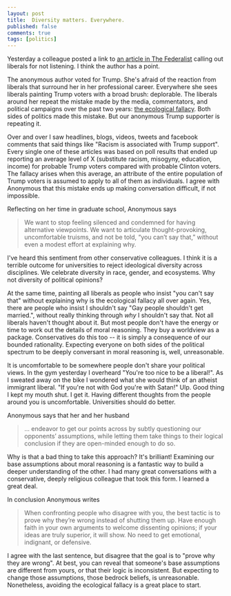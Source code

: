 ```yaml
--- 
layout: post 
title:  Diversity matters. Everywhere. 
published: false 
comments: true
tags: [politics] 
---
```


Yesterday a colleague posted a link to [an article in The Federalist](http://thefederalist.com/2016/11/18/liberals-should-stop-ranting-and-seek-out-silent-trump-voters-like-me/) calling out liberals for not listening. I think the author has a point.

The anonymous author voted for Trump. She's afraid of the reaction from liberals that surround her in her professional career. Everywhere she sees liberals painting Trump voters with a broad brush: deplorable. The liberals around her repeat the mistake made by the media, commentators, and political campaigns over the past two years: [the ecological fallacy](https://en.wikipedia.org/wiki/Ecological_fallacy). Both sides of politics made this mistake. But our anonymous Trump supporter is repeating it.

Over and over I saw headlines, blogs, videos, tweets and facebook comments that said things like "Racism is associated with Trump support". Every single one of these articles was based on poll results that ended up reporting an average level of X (substitute racism, misogyny, education, income) for probable Trump voters compared with probable Clinton voters. The fallacy arises when this average, an attribute of the entire population of Trump voters is assumed to apply to all of them as individuals. I agree with Anonymous that this mistake ends up making conversation difficult, if not impossible.

Reflecting on her time in graduate school, Anonymous says

> We want to stop feeling silenced and condemned for having alternative viewpoints. We want to articulate thought-provoking, uncomfortable truisms, and not be told, “you can’t say that,” without even a modest effort at explaining why.

I've heard this sentiment from other conservative colleagues. I think it is a terrible outcome for universities to reject ideological diversity across disciplines. We celebrate diversity in race, gender, and ecosystems. Why not diversity of political opinions?

At the same time, painting all liberals as people who insist "you can't say that" without explaining why is the ecological fallacy all over again. Yes, there are people who insist I shouldn't say "Gay people shouldn't get married.", without really thinking through *why* I shouldn't say that. Not all liberals haven't thought about it. But most people don't have the energy or time to work out the details of moral reasoning. They buy a worldview as a package. Conservatives do this too -- it is simply a consequence of our bounded rationality. Expecting everyone on both sides of the political spectrum to be deeply conversant in moral reasoning is, well, unreasonable. 

It is uncomfortable to be somewhere people don't share your political views. In the gym yesterday I overheard "You're too nice to be a liberal!". As I sweated away on the bike I wondered what she would think of an atheist immigrant liberal. "If you're not with God you're with Satan!" Ulp. Good thing I kept my mouth shut. I get it. Having different thoughts from the people around you is uncomfortable. Universities should do better. 

Anonymous says that her and her husband

> ... endeavor to get our points across by subtly questioning our opponents’ assumptions, while letting them take things to their logical conclusion if they are open-minded enough to do so.

Why is that a bad thing to take this approach? It's brilliant! Examining our base assumptions about moral reasoning is a fantastic way to build a deeper understanding of the other. I had many great conversations with a conservative, deeply religious colleague that took this form. I learned a great deal.

In conclusion Anonymous writes

> When confronting people who disagree with you, the best tactic is to prove why they’re wrong instead of shutting them up. Have enough faith in your own arguments to welcome dissenting opinions; if your ideas are truly superior, it will show. No need to get emotional, indignant, or defensive. 

I agree with the last sentence, but disagree that the goal is to "prove why they are wrong". At best, you can reveal that someone's base assumptions are different from yours, or that their logic is inconsistent. But expecting to change those assumptions, those bedrock beliefs, is unreasonable. Nonetheless, avoiding the ecological fallacy is a great place to start.
